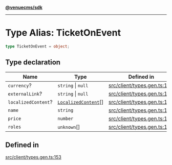 [**@venuecms/sdk**](../Index.md)

***

# Type Alias: TicketOnEvent

```ts
type TicketOnEvent = object;
```

## Type declaration

| Name | Type | Defined in |
| ------ | ------ | ------ |
| `currency`? | `string` \| `null` | [src/client/types.gen.ts:157](https://github.com/venuecms/sdk/blob/97b5dd87028768348fc162149733841fcbf81c7e/src/client/types.gen.ts#L157) |
| `externalLink`? | `string` \| `null` | [src/client/types.gen.ts:156](https://github.com/venuecms/sdk/blob/97b5dd87028768348fc162149733841fcbf81c7e/src/client/types.gen.ts#L156) |
| `localizedContent`? | [`LocalizedContent`](LocalizedContent.md)[] | [src/client/types.gen.ts:159](https://github.com/venuecms/sdk/blob/97b5dd87028768348fc162149733841fcbf81c7e/src/client/types.gen.ts#L159) |
| `name` | `string` | [src/client/types.gen.ts:154](https://github.com/venuecms/sdk/blob/97b5dd87028768348fc162149733841fcbf81c7e/src/client/types.gen.ts#L154) |
| `price` | `number` | [src/client/types.gen.ts:155](https://github.com/venuecms/sdk/blob/97b5dd87028768348fc162149733841fcbf81c7e/src/client/types.gen.ts#L155) |
| `roles` | `unknown`[] | [src/client/types.gen.ts:158](https://github.com/venuecms/sdk/blob/97b5dd87028768348fc162149733841fcbf81c7e/src/client/types.gen.ts#L158) |

## Defined in

[src/client/types.gen.ts:153](https://github.com/venuecms/sdk/blob/97b5dd87028768348fc162149733841fcbf81c7e/src/client/types.gen.ts#L153)

